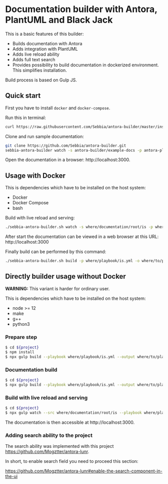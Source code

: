 # Documentation builder with Antora, PlantUML and Black Jack

This is a basic features of this builder:

* Builds documentation with Antora
* Adds integration with PlantUML
* Adds live reload ability
* Adds full text search
* Provides possibility to build documentation in dockerized environment. This simplifies installation.

Build process is based on Gulp JS.

## Quick start

First you have to install `docker` and `docker-compose`.

Run this in terminal:
```sh
curl https://raw.githubusercontent.com/Sebbia/antora-builder/master/install.sh | bash
```

Clone and run sample documentation:
```sh
git clone https://github.com/Sebbia/antora-builder.git
sebbia-antora-builder watch -s antora-builder/example-docs -p antora-playbook.yml
```

Open the documentation in a browser: http://localhost:3000.

## Usage with Docker

This is dependencies which have to be installed on the host system:
* Docker
* Docker Compose
* bash

Build with live reload and serving:
```sh
./sebbia-antora-builder.sh watch -s where/documentation/root/is -p where/playbook/is/relative/to/src.yml
```

After start the documentation can be viewed in a web browser at this URL: http://localhost:3000

Finally build can be performed by this command:
```sh
./sebbia-antora-builder.sh build -p where/playbook/is.yml -o where/to/place/html
```

## Directly builder usage without Docker

**WARNING:** This variant is harder for ordinary user. 

This is dependencies which have to be installed on the host system:
* node >= 12
* make
* g++
* python3

### Prepare step
```sh
$ cd ${project}
$ npm install
$ npx gulp build --playbook where/playbook/is.yml --output where/to/place/html
```

### Documentation build
```sh
$ cd ${project}
$ npx gulp build --playbook where/playbook/is.yml --output where/to/place/html
```

### Build with live reload and serving

```sh
$ cd ${project}
$ npx gulp watch --src where/documentation/root/is --playbook where/playbook/is.yml --output /where/to/place/html
```

The documentation is then accessible at http://localhost:3000.

### Adding search ability to the project

The search ability was implemented with this project https://github.com/Mogztter/antora-lunr.

In short, to enable search field you need to proceed this section:

https://github.com/Mogztter/antora-lunr#enable-the-search-component-in-the-ui

